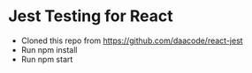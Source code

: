 # Jest Testing for React

- Cloned this repo from <https://github.com/daacode/react-jest>
- Run npm install
- Run npm start
